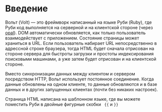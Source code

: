 Введение
=======

Вольт (Volt) — это фреймворк написанный на языке Руби (Ruby), где Руби код выполняется на серверной и на клиентской стороне (через [opal](https://github.com/opal/opal)). DOM автоматически обновляется, как только пользователь взаимодействует с приложением. Состояние страницы может храниться в URL. Если пользователь набирает URL непосредственно в адрессной строке браузера, тогда HTML будет сначала отрисован на стороне сервера для быстроты загрузки и простоты индексирования поисковыми машинами, а уже затем будет отрисован и на клиентской стороне.

Вместо синхронизации данных между клиентом и сервером посредством HTTP, Вольт использует постоянное соединение. Когда данные обновлены на одном клиенте, то данные обновляются и в базе данных и в других запущенных клиентах (почти без никаких настроек).

Страница HTML написана на шаблонном языке, где вы можете поместить Руби в двойные фигурные скобки ```
{{```
 и ```}}```
